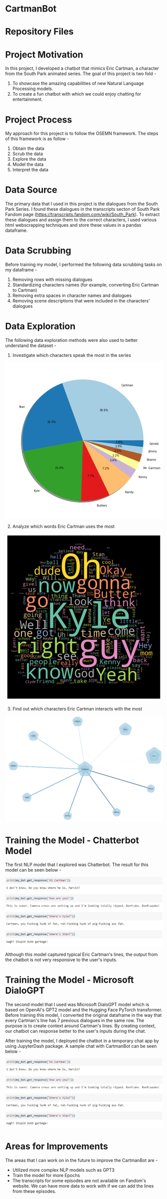 # CartmanBot

# Repository Files

# Project Motivation
In this project, I developed a chatbot that mimics Eric Cartman, a character from the South Park animated series. The goal of this project is two fold -

1. To showcase the amazing capabilities of new Natural Language Processing models.
2. To create a fun chatbot with which we could enjoy chatting for entertainment.

# Project Process
My approach for this project is to follow the OSEMN framework. The steps of this framework is as follow - 

1. Obtain the data
2. Scrub the data
3. Explore the data
4. Model the data
5. Interpret the data

# Data Source
The primary data that I used in this project is the dialogues from the South Park Series. I found these dialogues in the transcripts secton of South Park Fandom page (https://transcripts.fandom.com/wiki/South_Park). To extract these dialogues and assign them to the correct characters, I used various html webscrapping techniques and store these values in a pandas dataframe.

# Data Scrubbing
Before training my model, I performed the following data scrubbing tasks on my dataframe - 
1. Removing rows with missing dialogues
2. Standardizing characters names (for example, converting Eric Cartman to Cartman)
3. Removing extra spaces in character names and dialogues
4. Removing scene descriptions that were included in the characters' dialogues

# Data Exploration
The following data exploration methods were also used to better understand the dataset - 
1. Investigate which characters speak the most in the series

![alt text](https://github.com/kyawsawhtoon/CartmanBot/blob/master/Most_lines.png)

2. Analyze which words Eric Cartman uses the most

![alt text](https://github.com/kyawsawhtoon/CartmanBot/blob/master/word_cloud.png)

3. Find out which characters Eric Cartman interacts with the most

![alt text](https://github.com/kyawsawhtoon/CartmanBot/blob/master/Most_Interact.png)

# Training the Model - Chatterbot Model
The first NLP model that I explored was Chatterbot. The result for this model can be seen below - 

![alt text](https://github.com/kyawsawhtoon/CartmanBot/blob/master/ChatterBot.JPG)

Although this model captured typical Eric Cartman's lines, the output from the chatbot is not very responsive to the user's inputs.

# Training the Model - Microsoft DialoGPT
The second model that I used was Microsoft DialoGPT model which is based on OpenAI's GPT2 model and the Hugging Face PyTorch transformer. Before training this model, I converted the original dataframe in the way that every Cartman's line has 7 previous dialogues in the same row. The purpose is to create context around Cartman's lines. By creating context, our chatbot can response better to the user's inputs during the chat.

After training the model, I deployed the chatbot in a temporary chat app by using JupyterDash package. A sample chat with CartmanBot can be seen below - 

![alt text](https://github.com/kyawsawhtoon/CartmanBot/blob/master/ChatterBot.JPG)

# Areas for Improvements

The areas that I can work on in the future to improve the CartmanBot are -

- Utilized more complex NLP models such as GPT3
- Train the model for more Epochs
- The transcripts for some episodes are not available on Fandom's website. We can have more data to work with if we can add the lines from these episodes.
